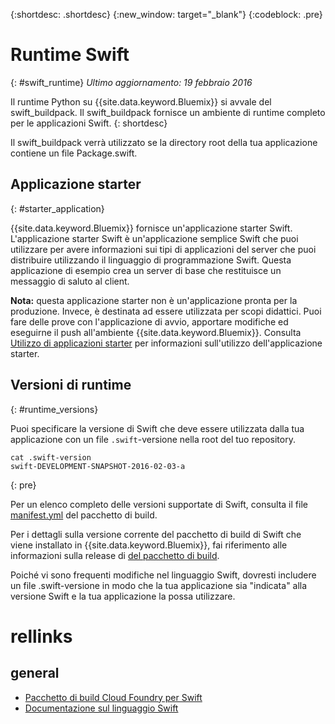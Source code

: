 {:shortdesc: .shortdesc}
{:new_window: target="_blank"}
{:codeblock: .pre}


# Runtime Swift
{: #swift_runtime}
*Ultimo aggiornamento: 19 febbraio 2016*

Il runtime Python su {{site.data.keyword.Bluemix}} si avvale del swift_buildpack.
Il swift_buildpack fornisce un ambiente di runtime completo per le applicazioni Swift.
{: shortdesc}

Il swift_buildpack verrà utilizzato se la directory root della tua applicazione contiene un file Package.swift.

## Applicazione starter
{: #starter_application}

{{site.data.keyword.Bluemix}} fornisce un'applicazione starter Swift. L'applicazione starter Swift è un'applicazione semplice Swift che puoi utilizzare per avere informazioni sui tipi di applicazioni del server che puoi distribuire utilizzando il linguaggio di programmazione Swift. Questa applicazione di esempio crea un server di base che restituisce un messaggio di saluto al client.  

**Nota:** questa applicazione starter non è un'applicazione pronta per la produzione.  Invece, è destinata ad essere utilizzata per scopi didattici.  Puoi fare delle prove con l'applicazione di avvio, apportare modifiche ed eseguirne il push all'ambiente {{site.data.keyword.Bluemix}}. Consulta [Utilizzo di applicazioni starter](../../cfapps/starter_app_usage.html) per informazioni sull'utilizzo dell'applicazione starter.

## Versioni di runtime
{: #runtime_versions}

Puoi specificare la versione di Swift che deve essere utilizzata dalla tua applicazione con un file `.swift`-versione nella root del tuo repository.

```
cat .swift-version
swift-DEVELOPMENT-SNAPSHOT-2016-02-03-a
```
{: pre}

Per un elenco completo delle versioni supportate di Swift, consulta il file [manifest.yml](https://github.com/cloudfoundry-community/swift-buildpack/blob/master/manifest.yml) del pacchetto di build.

Per i dettagli sulla versione corrente del pacchetto di build di Swift che viene installato in {{site.data.keyword.Bluemix}}, fai riferimento alle informazioni sulla release di [ del pacchetto di build](https://github.com/cloudfoundry-community/swift-buildpack/releases/tag/v1.0.3).

Poiché vi sono frequenti modifiche nel linguaggio Swift, dovresti includere un file .swift-versione in modo che la tua applicazione sia "indicata" alla versione Swift e la tua applicazione la possa utilizzare.

# rellinks
## general
* [Pacchetto di build Cloud Foundry per Swift](https://github.com/cloudfoundry-community/swift-buildpack)
* [Documentazione sul linguaggio Swift](https://swift.org/)
